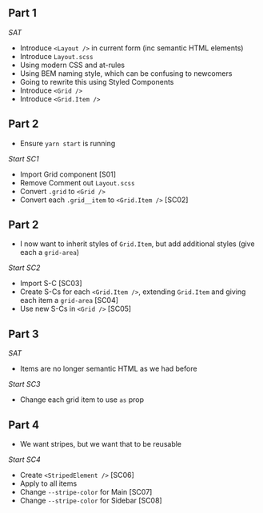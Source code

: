 ## Part 1

_SAT_

-   Introduce `<Layout />` in current form (inc semantic HTML elements)
-   Introduce `Layout.scss`
-   Using modern CSS and at-rules
-   Using BEM naming style, which can be confusing to newcomers
-   Going to rewrite this using Styled Components
-   Introduce `<Grid />`
-   Introduce `<Grid.Item />`

## Part 2

-   Ensure `yarn start` is running

_Start SC1_

-   Import Grid component [S01]
-   Remove Comment out `Layout.scss`
-   Convert `.grid` to `<Grid />`
-   Convert each `.grid__item` to `<Grid.Item />` [SC02]

## Part 2

-   I now want to inherit styles of `Grid.Item`, but add additional styles (give each a `grid-area`)

_Start SC2_

-   Import S-C [SC03]
-   Create S-Cs for each `<Grid.Item />`, extending `Grid.Item` and giving each item a `grid-area` [SC04]
-   Use new S-Cs in `<Grid />` [SC05]

## Part 3

_SAT_

-   Items are no longer semantic HTML as we had before

_Start SC3_

-   Change each grid item to use `as` prop

## Part 4

-   We want stripes, but we want that to be reusable

_Start SC4_

-   Create `<StripedElement />` [SC06]
-   Apply to all items
-   Change `--stripe-color` for Main [SC07]
-   Change `--stripe-color` for Sidebar [SC08]
